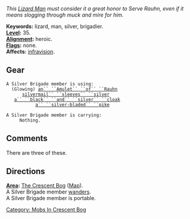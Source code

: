 *This [Lizard Man](Lizardmen "wikilink") must consider it a great honor
to Serve Rauhn, even if it means slogging through muck and mire for
him.*

**Keywords:** lizard, man, silver, brigadier.  
**[Level](Level "wikilink"):** 35.  
**[Alignment](Alignment "wikilink"):** heroic.  
**[Flags](:Category:_Mob_Types "wikilink"):** none.  
**Affects:** [infravision](Infravision "wikilink").  

## Gear

`A Silver Brigade member is using:`  
<worn around neck>`  (Glowing) `[`an`` ``Amulet`` ``of`` ``Rauhn`](Amulet_Of_Rauhn "wikilink")  
<worn on arms>`      `[`silvermail`` ``sleeves`` ``silver`](Silvermail_Sleeves_Silver "wikilink")  
<worn about body>`   `[`a`` ``black`` ``and`` ``silver`` ``cloak`](Black_And_Silver_Cloak "wikilink")  
<wielded>`           `[`a`` ``silver-bladed`` ``pike`](Silver-Bladed_Pike "wikilink")

`A Silver Brigade member is carrying:`  
`     Nothing.`

## Comments

There are three of these.

## Directions

**[Area](:Category:_Areas "wikilink"):** [The Crescent
Bog](:Category:_Crescent_Bog "wikilink")
([Map](Crescent_Bog_Map "wikilink")).  
A Silver Brigade member [wanders](Wandering_Mobs "wikilink").  
A Silver Brigade member is portable.  

[Category: Mobs In Crescent
Bog](Category:_Mobs_In_Crescent_Bog "wikilink")
